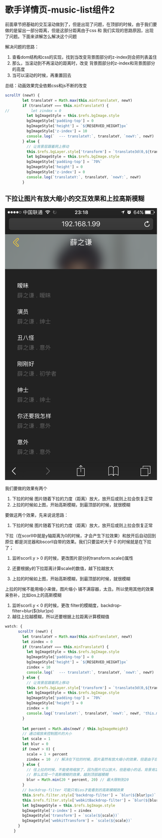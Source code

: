 # 歌手详情页-music-list组件2

前面章节把基础的交互滚动做到了，但是出现了问题，在顶部的时候，由于我们要做的是留出一部分距离，但是这部分距离由于css 和 我们实现的思路原因，出现了问题。下面来讲解怎么解决这个问题

解决问题的思路：

1. 查看dom结构和css的实现，找到当改变背景图部分的z-index则会把列表盖住
2. 那么，当滚动到不再滚动的距离时，改变 背景图部分的z-index和背景图部分的高度
3. 当可以滚动的时候，再重置回去

总结：动画效果完全依赖css和js不断的改变

```javascript
scrollY (newY) {
        let translateY = Math.max(this.minTranslateY, newY)
        if (translateY === this.minTranslateY) {
//          let zindex = 0
          let bgImageStyle = this.$refs.bgImage.style
          bgImageStyle['padding-top'] = 0
          bgImageStyle['height'] = `${RESERVED_HEIGHT}px`
          bgImageStyle['z-index'] = 10
          console.log(`  --- translateY:`, translateY, `newY:`, newY)
        } else {
          // 让背景层跟着网上移动
          this.$refs.bgLayer.style['transform'] = `translate3d(0,${translateY}px,0)`
          let bgImageStyle = this.$refs.bgImage.style
          bgImageStyle['padding-top'] = `70%`
          bgImageStyle['height'] = 0
          bgImageStyle['z-index'] = 0
          console.log(`translateY:`, translateY, `newY:`, newY)
        }
```

## 下拉让图片有放大缩小的交互效果和上拉高斯模糊
![](/assets/musicapp/歌手详情歌曲列表交互效果图上拉ios高斯模糊.png)

我们要做的效果有两个

1. 下拉的时候 图片随着下拉的力度（距离）放大，放开后或则上拉会恢复正常
2. 上拉的时候如上图，开始高斯模糊，到最顶部的时候，就很模糊

要做这两个效果，先来说说思路：

1. 下拉的时候 图片随着下拉的力度（距离）放大，放开后或则上拉会恢复正常
  
  下拉（在scorll中就是y轴距离为0的时候，才会产生下拉效果）和放开后自动回到原位 都是浏览器和bscorll自带的效果。我们只要监听大于 0 的时候就是在下拉了；
  
  1. 监听scorll.y > 0 的时候，更改图片部分的transform.scale()属性
  2. 还要根据y的下拉距离计算scale的数值，越下拉越放大
  
2. 上拉的时候如上图，开始高斯模糊，到最顶部的时候，就很模糊

  上拉的时候不能用缩小来做，图片缩小 铺不满容器，太丑。所以使用其他的效果来弥补，比如ios上的高斯模糊
  
  1. 监听scorll.y < 0 的时候，更改 filter的模糊度，backdrop-filter=blur(${blur}px)
  2. 越往上拉越模糊，所以还要根据上拉距离计算模糊值
  

```javascript
watch: {
      scrollY (newY) {
        let translateY = Math.max(this.minTranslateY, newY)
        let zindex = 0
        if (translateY === this.minTranslateY) {
          let bgImageStyle = this.$refs.bgImage.style
          bgImageStyle['padding-top'] = 0
          bgImageStyle['height'] = `${RESERVED_HEIGHT}px`
          zindex = 10
          console.log(`  --- translateY:`, translateY, `newY:`, newY)
        } else {
          // 让背景层跟着网上移动
          this.$refs.bgLayer.style['transform'] = `translate3d(0,${translateY}px,0)`
          let bgImageStyle = this.$refs.bgImage.style
          bgImageStyle['padding-top'] = `70%`
          bgImageStyle['height'] = 0
          zindex = 0
          console.log(`translateY:`, translateY, `newY:`, newY, 'this.minTranslateY:', this.minTranslateY)
        }

        let percent = Math.abs(newY / this.bgImageHeight)
        // 通过缩放来控制图片的大小
        let scale = 1
        let blur = 0
        if (newY > 0) {
          scale = 1 + percent
          zindex = 10  // 解决在下拉的时候，图片虽然有放大缩小的效果，但是由于后来居上，覆盖了放大的显示部分
        } else {
          // 往上拉的时候，不能使用缩放了，因为图片可以放大，但是缩小的话，背景肯定铺不满容器了，很丑陋
          // 那么实现一个高斯模糊的效果，越到顶部越模糊
          blur = Math.min(20 * percent, 20) // 最大限制到20
        }
        // backdrop-filter 可能只有ios才能看到的高斯模糊效果
        this.$refs.filter.style['backdrop-filter'] = `blur(${blur}px)`
        this.$refs.filter.style['webkitBackdrop-filter'] = `blur(${blur}px)`
        let bgImageStyle = this.$refs.bgImage.style
        bgImageStyle['z-index'] = zindex
        bgImageStyle['transform'] = `scale(${scale})`
        bgImageStyle['webkitTransform'] = `scale(${scale})`
      }
    }
```